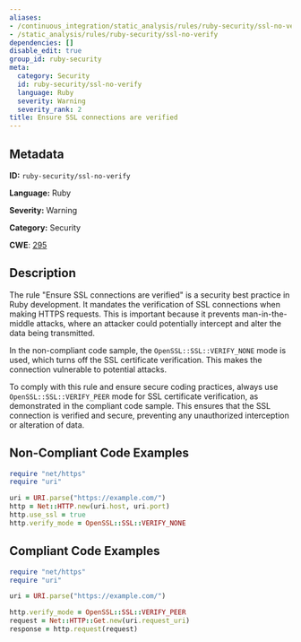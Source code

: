 ```yaml
---
aliases:
- /continuous_integration/static_analysis/rules/ruby-security/ssl-no-verify
- /static_analysis/rules/ruby-security/ssl-no-verify
dependencies: []
disable_edit: true
group_id: ruby-security
meta:
  category: Security
  id: ruby-security/ssl-no-verify
  language: Ruby
  severity: Warning
  severity_rank: 2
title: Ensure SSL connections are verified
---
```

<!--  SOURCED FROM https://github.com/DataDog/datadog-static-analyzer-rule-docs -->


## Metadata
**ID:** `ruby-security/ssl-no-verify`

**Language:** Ruby

**Severity:** Warning

**Category:** Security

**CWE**: [295](https://cwe.mitre.org/data/definitions/295.html)

## Description
The rule "Ensure SSL connections are verified" is a security best practice in Ruby development. It mandates the verification of SSL connections when making HTTPS requests. This is important because it prevents man-in-the-middle attacks, where an attacker could potentially intercept and alter the data being transmitted.

In the non-compliant code sample, the `OpenSSL::SSL::VERIFY_NONE` mode is used, which turns off the SSL certificate verification. This makes the connection vulnerable to potential attacks. 

To comply with this rule and ensure secure coding practices, always use `OpenSSL::SSL::VERIFY_PEER` mode for SSL certificate verification, as demonstrated in the compliant code sample. This ensures that the SSL connection is verified and secure, preventing any unauthorized interception or alteration of data.

## Non-Compliant Code Examples
```ruby
require "net/https"
require "uri"

uri = URI.parse("https://example.com/")
http = Net::HTTP.new(uri.host, uri.port)
http.use_ssl = true
http.verify_mode = OpenSSL::SSL::VERIFY_NONE

```

## Compliant Code Examples
```ruby
require "net/https"
require "uri"

uri = URI.parse("https://example.com/")

http.verify_mode = OpenSSL::SSL::VERIFY_PEER
request = Net::HTTP::Get.new(uri.request_uri)
response = http.request(request)

```
